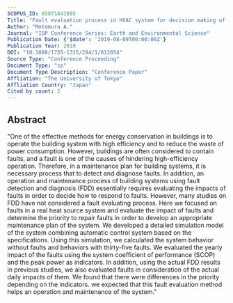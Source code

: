 ```yaml
---
SCOPUS_ID: 85071841895
Title: "Fault evaluation process in HVAC system for decision making of how to respond to system faults"
Author: "Motomura A."
Journal: "IOP Conference Series: Earth and Environmental Science"
Publication Date: {'$date': '2019-08-09T00:00:00Z'}
Publication Year: 2019
DOI: "10.1088/1755-1315/294/1/012054"
Source Type: "Conference Proceeding"
Document Type: "cp"
Document Type Description: "Conference Paper"
Affliation: "The University of Tokyo"
Affliation Country: "Japan"
Cited by count: 2
---
```


## Abstract
"One of the effective methods for energy conservation in buildings is to operate the building system with high efficiency and to reduce the waste of power consumption. However, buildings are often considered to contain faults, and a fault is one of the causes of hindering high-efficiency operation. Therefore, in a maintenance plan for building systems, it is necessary process that to detect and diagnose faults. In addition, an operation and maintenance process of building systems using fault detection and diagnosis (FDD) essentially requires evaluating the impacts of faults in order to decide how to respond to faults. However, many studies on FDD have not considered a fault evaluating process. Here we focused on faults in a real heat source system and evaluate the impact of faults and determine the priority to repair faults in order to develop an appropriate maintenance plan of the system. We developed a detailed simulation model of the system combining automatic control system based on the specifications. Using this simulation, we calculated the system behavior without faults and behaviors with thirty-five faults. We evaluated the yearly impact of the faults using the system coefficient of performance (SCOP) and the peak power as indicators. In addition, using the actual FDD results in previous studies, we also evaluated faults in consideration of the actual daily impacts of them. We found that there were differences in the priority depending on the indicators. we expected that this fault evaluation method helps an operation and maintenance of the system."
